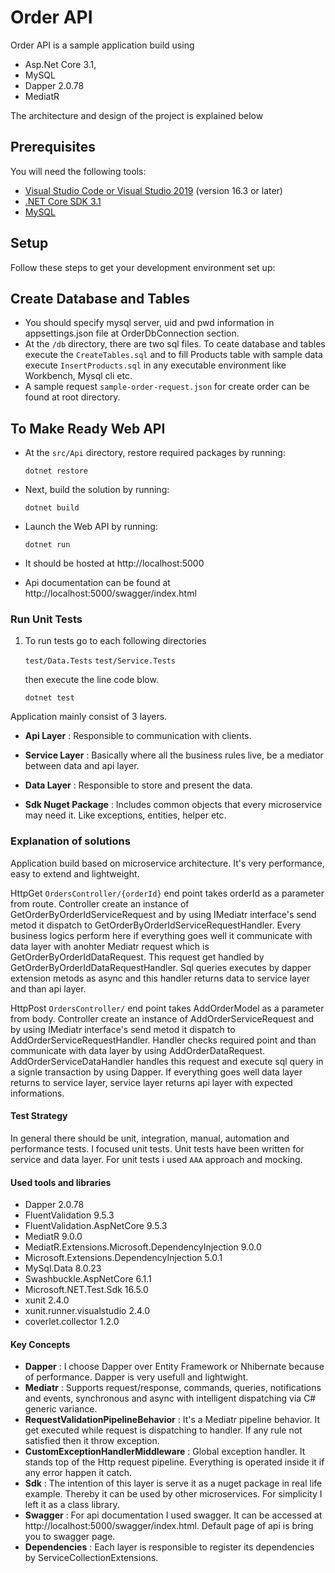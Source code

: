 # Order API
Order API is a sample application build using 
* Asp.Net Core 3.1,
* MySQL
* Dapper 2.0.78
* MediatR

The architecture and design of the project is explained below


## Prerequisites
You will need the following tools:

* [Visual Studio Code or Visual Studio 2019](https://visualstudio.microsoft.com/vs/) (version 16.3 or later)
* [.NET Core SDK 3.1](https://dotnet.microsoft.com/download/dotnet/3.1)
* [MySQL](https://www.mysql.com)


## Setup
Follow these steps to get your development environment set up:

## Create Database and Tables
* You should specify mysql server, uid and pwd information in appsettings.json file at OrderDbConnection section.
* At the `/db` directory, there are two sql files. To ceate database and tables execute the `CreateTables.sql` and to fill Products table with sample data execute `InsertProducts.sql` in any executable environment like Workbench, Mysql cli etc.
* A sample request `sample-order-request.json` for create order can be found at root directory. 


## To Make Ready Web API
* At the `src/Api` directory, restore required packages by running:
 
     ```
     dotnet restore
     ```
	 
* Next, build the solution by running:
 
     ```
     dotnet build
     ```	 
	 
* Launch the Web API by running:
 
     ```
     dotnet run
     ```	 
	 
* It should be hosted at http://localhost:5000
* Api documentation can be found at http://localhost:5000/swagger/index.html

### Run Unit Tests

1. To run tests go to each following directories
	
	`test/Data.Tests`
	`test/Service.Tests`

	then execute the line code blow. 

	 ```
	 dotnet test
	 ```


Application mainly consist of 3 layers. 
* **Api Layer** : Responsible to communication with clients.
* **Service Layer** : Basically where all the business rules live, be a mediator between data and api layer.
* **Data Layer** : Responsible to store and present the data.

* **Sdk Nuget Package** : Includes common objects that every microservice may need it. Like exceptions, entities, helper etc.

### Explanation of solutions
Application build based on microservice architecture. It's very performance, easy to extend and lightweight.

HttpGet `OrdersController/{orderId}` end point takes orderId as a parameter from route. 
Controller create an instance of GetOrderByOrderIdServiceRequest and by using IMediatr interface's send metod it dispatch to GetOrderByOrderIdServiceRequestHandler.
Every business logics perform here if everything goes well it communicate with data layer with anohter Mediatr request which is GetOrderByOrderIdDataRequest. This request get handled by GetOrderByOrderIdDataRequestHandler.
Sql queries executes by dapper extension metods as async and this handler returns data to service layer and than api layer.

HttpPost `OrdersController/` end point takes AddOrderModel as a parameter from body. 
Controller create an instance of AddOrderServiceRequest and by using IMediatr interface's send metod it dispatch to AddOrderServiceRequestHandler.
Handler checks required point and than communicate with data layer by using AddOrderDataRequest. AddOrderServiceDataHandler handles this request and execute sql query in a signle transaction by using Dapper.
If everything goes well data layer returns to service layer, service layer returns api layer with expected informations.


#### Test Strategy
In general there should be unit, integration, manual, automation and performance tests. I focused unit tests. Unit tests have been written for service and data layer.
For unit tests i used `AAA` approach and mocking.


#### Used tools and libraries

* Dapper 2.0.78
* FluentValidation 9.5.3
* FluentValidation.AspNetCore 9.5.3
* MediatR 9.0.0
* MediatR.Extensions.Microsoft.DependencyInjection 9.0.0
* Microsoft.Extensions.DependencyInjection 5.0.1
* MySql.Data 8.0.23
* Swashbuckle.AspNetCore 6.1.1
* Microsoft.NET.Test.Sdk 16.5.0
* xunit 2.4.0
* xunit.runner.visualstudio 2.4.0
* coverlet.collector 1.2.0


#### Key Concepts
* **Dapper** : I choose Dapper over Entity Framework or Nhibernate because of performance. Dapper is very usefull and lightwight.
* **Mediatr** : Supports request/response, commands, queries, notifications and events, synchronous and async with intelligent dispatching via C# generic variance.
* **RequestValidationPipelineBehavior** : It's a Mediatr pipeline behavior. It get executed while request is dispatching to handler. If any rule not satisfied then it throw exception.
* **CustomExceptionHandlerMiddleware** :  Global exception handler. It stands top of the Http request pipeline. Everything is operated inside it if any error happen it catch.
* **Sdk** : The intention of this layer is serve it as a nuget package in real life example. Thereby it can be used by other microservices. For simplicity I left it as a class library.
* **Swagger** : For api documentation I used swagger. It can be accessed at http://localhost:5000/swagger/index.html. Default page of api is bring you to swagger page.
* **Dependencies** : Each layer is responsible to register its dependencies by ServiceCollectionExtensions.
